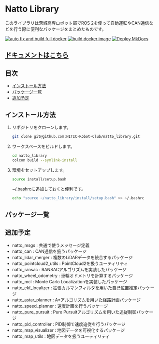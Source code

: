 # Natto Library
このライブラリは茨城高専ロボット部でROS 2を使って自動運転やCAN通信などを行う際に便利なパッケージをまとめたものです。

[![auto fix and build full docker](https://github.com/NITIC-Robot-Club/natto_library/actions/workflows/autofix_build.yaml/badge.svg)](https://github.com/NITIC-Robot-Club/natto_library/actions/workflows/autofix_build.yaml)
[![build docker image](https://github.com/NITIC-Robot-Club/natto_library/actions/workflows/docker_build.yaml/badge.svg)](https://github.com/NITIC-Robot-Club/natto_library/actions/workflows/docker_build.yaml)
[![Deploy MkDocs](https://github.com/NITIC-Robot-Club/natto_library/actions/workflows/mkdocs.yaml/badge.svg)](https://github.com/NITIC-Robot-Club/natto_library/actions/workflows/mkdocs.yaml)

## [ドキュメントはこちら](https://nitic-robot-club.github.io/natto_library/)

## 目次
- [インストール方法](#インストール方法)
- [パッケージ一覧](#パッケージ一覧)
- [追加予定](#追加予定)

## インストール方法
1. リポジトリをクローンします。
   ```bash
   git clone git@github.com:NITIC-Robot-Club/natto_library.git
   ```

2. ワークスペースをビルドします。
   ```bash
   cd natto_library
   colcon build --symlink-install
   ```
3. 環境をセットアップします。
   ```bash
   source install/setup.bash
   ```
   ~/.bashrcに追加しておくと便利です。
   ```bash
   echo "source ~/natto_library/install/setup.bash" >> ~/.bashrc
   ```

## パッケージ一覧

## 追加予定
- natto_msgs : 共通で使うメッセージ定義
- natto_can : CAN通信を扱うパッケージ
- natto_lidar_merger : 複数のLiDARデータを統合するパッケージ
- natto_pointcloud2_utils : PointCloud2を扱うユーティリティ
- natto_ransac : RANSACアルゴリズムを実装したパッケージ
- natto_wheel_odometry : 車輪オドメトリを計算するパッケージ
- natto_mcl : Monte Carlo Localizationを実装したパッケージ
- natto_ekf_localizer : 拡張カルマンフィルタを用いた自己位置推定パッケージ
- natto_astar_planner : A*アルゴリズムを用いた経路計画パッケージ
- natto_speed_planner : 速度計画を行うパッケージ
- natto_pure_pursuit : Pure Pursuitアルゴリズムを用いた追従制御パッケージ
- natto_pid_controller : PID制御で速度追従を行うパッケージ
- natto_map_visualizer : 地図データを可視化するパッケージ
- natto_map_utils : 地図データを扱うユーティリティ